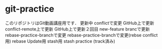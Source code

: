 ﻿# git-practice
このリポジトリはGit動画講座用です．
更新中
conflictで変更
GitHub上で更新
conflict-remote上で更新
GitHub上で更新２回目
new-feature brancで更新
rebase-practice-branchで変更
rebase-practice-branchで変更(rebse conflict用)
rebase Update用
stash用
stash practice (track済み)